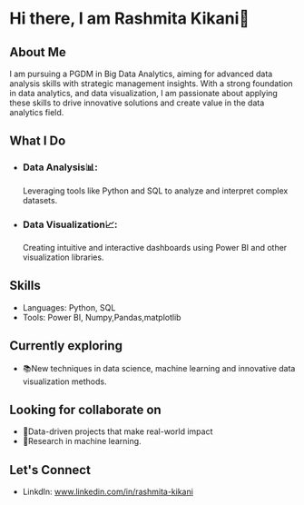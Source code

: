 # Hi there, I am Rashmita Kikani👋
## About Me
I am pursuing a PGDM in Big Data Analytics, aiming for advanced data analysis skills with strategic management insights. With a strong foundation in data analytics, and data visualization, I am passionate about applying these skills to drive innovative solutions and create value in the data analytics field.
## What I Do
* ### Data Analysis📊:
  Leveraging tools like Python and SQL to analyze and interpret complex datasets.
* ### Data Visualization📈:
  Creating intuitive and interactive dashboards using Power BI and other visualization libraries.
## Skills
* Languages: Python, SQL
* Tools: Power BI, Numpy,Pandas,matplotlib
## Currently exploring 
* 📚New techniques in data science, machine learning and innovative data visualization methods.
## Looking for collaborate on 
* 🤝Data-driven projects that make real-world impact
* 🧠Research in machine learning.
## Let's Connect
* LinkdIn:
  www.linkedin.com/in/rashmita-kikani



<!--
**RashmitaKikani/RashmitaKikani** is a ✨ _special_ ✨ repository because its `README.md` (this file) appears on your GitHub profile.

Here are some ideas to get you started:

- 🔭 I’m currently working on ...
- 🌱 I’m currently learning ...
- 👯 I’m looking to collaborate on ...
- 🤔 I’m looking for help with ...
- 💬 Ask me about ...
- 📫 How to reach me: ...
- 😄 Pronouns: ...
- ⚡ Fun fact: ...
-->
